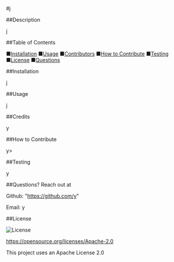 #j  
    
##Description

j
  
##Table of Contents 

■[Installation](#installation) ■[Usage](/README.md/#usage) ■[Contributors](/README.md/#credits) ■[How to Contribute](/README.md/#how-to-Contribute) ■[Testing](/README.md/#testing) ■[License](/README.md/#license) ■[Questions](/README.md/#questions?-reach-out-at)

##Installation

j

##Usage 

j

##Credits 

y

##How to Contribute 

y>

##Testing 

y

##Questions? Reach out at 

Github: "https://github.com/y"

Email: y
  
##License

![License](https://img.shields.io/badge/License-Apache_2.0-blue.svg)

https://opensource.org/licenses/Apache-2.0

This project uses an Apache License 2.0

